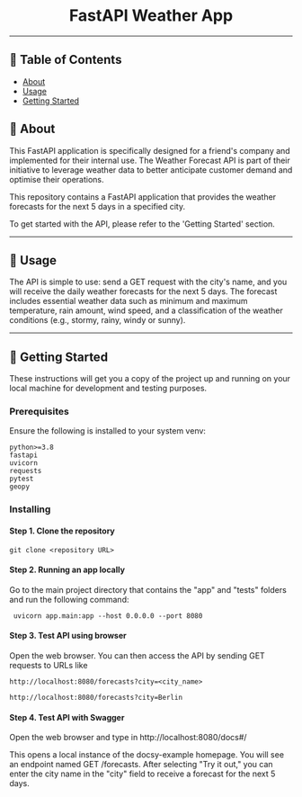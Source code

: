 <h1 align="center">FastAPI Weather App</h1>

---

## 📝 Table of Contents
- [About](#about)
- [Usage](#usage)
- [Getting Started](#getting_started)


## 🧐 About <a name="about"></a>
<p align="left"> 
This FastAPI application is specifically designed for a friend's company and implemented for their internal use. The Weather Forecast API is part of their initiative to leverage weather data to better anticipate customer demand and optimise their operations.<br> 

This repository contains a FastAPI application that provides the weather forecasts for the next 5 days in a specified city.

To get started with the API, please refer to the 'Getting Started' section.
</p>


___
## 🎈 Usage <a name="usage"></a>
The API is simple to use: send a GET request with the city's name, and you will receive the daily weather forecasts for the next 5 days. The forecast includes essential weather data such as minimum and maximum temperature, rain amount, wind speed, and a classification of the weather conditions (e.g., stormy, rainy, windy or sunny).
___

## 🏁 Getting Started <a name="getting_started"></a>
These instructions will get you a copy of the project up and running on your local machine for development and testing purposes.

### Prerequisites
Ensure the following is installed to your system venv:

```
python>=3.8
fastapi
uvicorn
requests
pytest
geopy
```

### Installing

#### Step 1. Clone the repository
```
git clone <repository URL>
```

#### Step 2. Running an app locally
Go to the main project directory that contains the "app" and "tests" folders and run the following command:
```
 uvicorn app.main:app --host 0.0.0.0 --port 8080 
```

#### Step 3. Test API using browser
Open the web browser. You can then access the API by sending GET requests to URLs like
```
http://localhost:8080/forecasts?city=<city_name>

http://localhost:8080/forecasts?city=Berlin
```

#### Step 4. Test API with Swagger
Open the web browser and type in http://localhost:8080/docs#/ <br>

This opens a local instance of the docsy-example homepage. You will see an endpoint named GET /forecasts. After selecting "Try it out," you can enter the city name in the "city" field to receive a forecast for the next 5 days.
